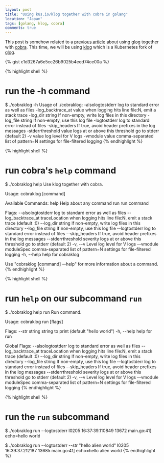 ```yaml
---
layout: post
title: "Using k8s.io/klog together with cobra in golang"
location: "Japan"
tags: [golang, klog, cobra]
comments: true
---
```


This post is somehow related to a [previous article](https://flowerinthenight.com/blog/2017/12/01/golang-cobra-glog) about using [glog](https://github.com/golang/glog) together with [cobra](https://github.com/spf13/cobra). This time, we will be using [klog](https://github.com/kubernetes/klog) which is a Kubernetes fork of [glog](https://github.com/golang/glog).

{% gist c1d3267a6e5cc26b9025b4eed74ce00a %}

{% highlight shell %}
# run the -h command
$ ./cobraklog -h
Usage of ./cobraklog:
  -alsologtostderr
        log to standard error as well as files
  -log_backtrace_at value
        when logging hits line file:N, emit a stack trace
  -log_dir string
        If non-empty, write log files in this directory
  -log_file string
        If non-empty, use this log file
  -logtostderr
        log to standard error instead of files
  -skip_headers
        If true, avoid header prefixes in the log messages
  -stderrthreshold value
        logs at or above this threshold go to stderr (default 2)
  -v value
        log level for V logs
  -vmodule value
        comma-separated list of pattern=N settings for file-filtered logging
{% endhighlight %}

{% highlight shell %}
# run cobra's `help` command
$ ./cobraklog help
Use klog together with cobra.

Usage:
  cobraklog [command]

Available Commands:
  help        Help about any command
  run         run command

Flags:
      --alsologtostderr                  log to standard error as well as files
      --log_backtrace_at traceLocation   when logging hits line file:N, emit a stack trace (default :0)
      --log_dir string                   If non-empty, write log files in this directory
      --log_file string                  If non-empty, use this log file
      --logtostderr                      log to standard error instead of files
      --skip_headers                     If true, avoid header prefixes in the log messages
      --stderrthreshold severity         logs at or above this threshold go to stderr (default 2)
  -v, --v Level                          log level for V logs
      --vmodule moduleSpec               comma-separated list of pattern=N settings for file-filtered logging
  -h, --help                             help for cobraklog

Use "cobraklog [command] --help" for more information about a command.
{% endhighlight %}

{% highlight shell %}
# run `help` on our subcommand `run`
$ ./cobraklog help run
Run command.

Usage:
  cobraklog run [flags]

Flags:
      --str string   string to print (default "hello world")
  -h, --help         help for run

Global Flags:
      --alsologtostderr                  log to standard error as well as files
      --log_backtrace_at traceLocation   when logging hits line file:N, emit a stack trace (default :0)
      --log_dir string                   If non-empty, write log files in this directory
      --log_file string                  If non-empty, use this log file
      --logtostderr                      log to standard error instead of files
      --skip_headers                     If true, avoid header prefixes in the log messages
      --stderrthreshold severity         logs at or above this threshold go to stderr (default 2)
  -v, --v Level                          log level for V logs
      --vmodule moduleSpec               comma-separated list of pattern=N settings for file-filtered logging
{% endhighlight %}

{% highlight shell %}
# run the `run` subcommand
$ ./cobraklog run --logtostderr
I0205 16:37:39.110849   13672 main.go:41] echo=hello world

$ ./cobraklog run --logtostderr --str "hello alien world"
I0205 16:39:37.212187   13685 main.go:41] echo=hello alien world
{% endhighlight %}
